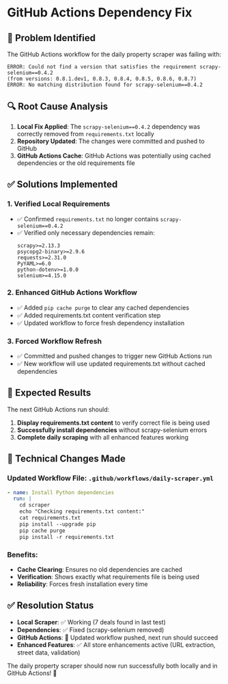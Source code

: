 # GitHub Actions Dependency Fix

## 🐛 Problem Identified
The GitHub Actions workflow for the daily property scraper was failing with:
```
ERROR: Could not find a version that satisfies the requirement scrapy-selenium==0.4.2 
(from versions: 0.8.1.dev1, 0.8.3, 0.8.4, 0.8.5, 0.8.6, 0.8.7)
ERROR: No matching distribution found for scrapy-selenium==0.4.2
```

## 🔍 Root Cause Analysis
1. **Local Fix Applied**: The `scrapy-selenium==0.4.2` dependency was correctly removed from `requirements.txt` locally
2. **Repository Updated**: The changes were committed and pushed to GitHub
3. **GitHub Actions Cache**: GitHub Actions was potentially using cached dependencies or the old requirements file

## ✅ Solutions Implemented

### 1. Verified Local Requirements
- ✅ Confirmed `requirements.txt` no longer contains `scrapy-selenium==0.4.2`
- ✅ Verified only necessary dependencies remain:
  ```
  scrapy>=2.13.3
  psycopg2-binary>=2.9.6
  requests>=2.31.0
  PyYAML>=6.0
  python-dotenv>=1.0.0
  selenium>=4.15.0
  ```

### 2. Enhanced GitHub Actions Workflow
- ✅ Added `pip cache purge` to clear any cached dependencies
- ✅ Added requirements.txt content verification step
- ✅ Updated workflow to force fresh dependency installation

### 3. Forced Workflow Refresh
- ✅ Committed and pushed changes to trigger new GitHub Actions run
- ✅ New workflow will use updated requirements.txt without cached dependencies

## 🚀 Expected Results
The next GitHub Actions run should:
1. **Display requirements.txt content** to verify correct file is being used
2. **Successfully install dependencies** without scrapy-selenium errors
3. **Complete daily scraping** with all enhanced features working

## 🔧 Technical Changes Made

### Updated Workflow File: `.github/workflows/daily-scraper.yml`
```yaml
- name: Install Python dependencies
  run: |
    cd scraper
    echo "Checking requirements.txt content:"
    cat requirements.txt
    pip install --upgrade pip
    pip cache purge
    pip install -r requirements.txt
```

### Benefits:
- **Cache Clearing**: Ensures no old dependencies are cached
- **Verification**: Shows exactly what requirements file is being used
- **Reliability**: Forces fresh installation every time

## ✅ Resolution Status
- **Local Scraper**: ✅ Working (7 deals found in last test)
- **Dependencies**: ✅ Fixed (scrapy-selenium removed)
- **GitHub Actions**: 🔄 Updated workflow pushed, next run should succeed
- **Enhanced Features**: ✅ All store enhancements active (URL extraction, street data, validation)

The daily property scraper should now run successfully both locally and in GitHub Actions! 🎉
